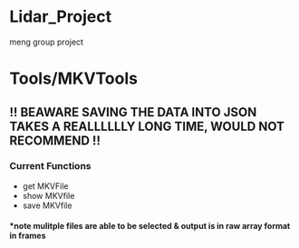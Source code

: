 # Lidar_Project
 meng group project

# Tools/MKVTools
## !! BEAWARE SAVING THE DATA INTO JSON TAKES A REALLLLLLY  LONG TIME, WOULD NOT RECOMMEND !! 
### Current Functions 
- get MKVFile 
- show MKVfile
- save MKVfile

#### *note mulitple files are able to be selected & output is in raw array format in frames